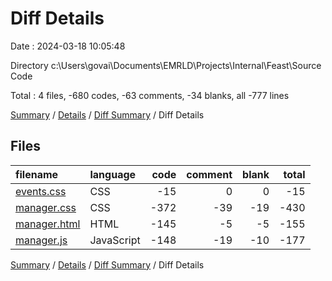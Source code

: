 # Diff Details

Date : 2024-03-18 10:05:48

Directory c:\\Users\\govai\\Documents\\EMRLD\\Projects\\Internal\\Feast\\Source Code

Total : 4 files,  -680 codes, -63 comments, -34 blanks, all -777 lines

[Summary](results.md) / [Details](details.md) / [Diff Summary](diff.md) / Diff Details

## Files
| filename | language | code | comment | blank | total |
| :--- | :--- | ---: | ---: | ---: | ---: |
| [events.css](/events.css) | CSS | -15 | 0 | 0 | -15 |
| [manager.css](/manager.css) | CSS | -372 | -39 | -19 | -430 |
| [manager.html](/manager.html) | HTML | -145 | -5 | -5 | -155 |
| [manager.js](/manager.js) | JavaScript | -148 | -19 | -10 | -177 |

[Summary](results.md) / [Details](details.md) / [Diff Summary](diff.md) / Diff Details